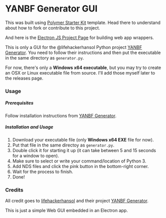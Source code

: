 # YANBF Generator GUI



This was built using [Polymer Starter Kit](https://github.com/Polymer/polymer-starter-kit) template. Head there to understand about how to fork or contribute to this project.

And here is the [Electron JS Project Page](https://www.electronjs.org/) for building web app wrappers.

This is only a GUI for the @lifehackerhansol Python project [YANBF Generator](https://github.com/lifehackerhansol/YANBF). You need to follow their instructions and then put the executable in the same directory as `generator.py`.

For now, there's only a **Windows x64 executable**, but you may try to create an OSX or Linux executable file from source. I'll add those myself later to the releases page.  

### Usage

##### Prerequisites

Follow installation instructions from [YANBF Generator](https://github.com/lifehackerhansol/YANBF).


##### Installation and Usage

1. Download your executable file (only **Windows x64 EXE** file for now).
2. Put that file in the same directoy as `generator.py`.
3. Double click it for starting it up (it can take between 5 and 15 seconds for a window to open).
4. Make sure to select or write your command/location of Python 3.
4. Add NDS files and click the pink button in the bottom-right corner.
5. Wait for the process to finish.
6. Done!


### Credits

All credit goes to [lifehackerhansol](https://github.com/lifehackerhansol) and their project [YANBF Generator](https://github.com/lifehackerhansol/YANBF).

This is just a simple Web GUI embedded in an Electron app.